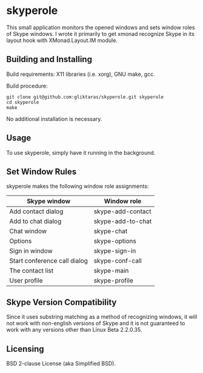 skyperole
=========
This small application monitors the opened windows and sets window roles of Skype windows. I wrote it primarily to get xmonad recognize Skype in its layout hook with XMonad.Layout.IM module.


Building and Installing
-----------------------
Build requirements: X11 libraries (i.e. xorg), GNU make, gcc.

Build procedure:
  
    git clone git@github.com:gliktaras/skyperole.git skyperole
    cd skyperole
    make

No additional installation is necessary.


Usage
-----
To use skyperole, simply have it running in the background.


Set Window Rules
----------------
skyperole makes the following window role assignments:

Skype window                 | Window role
---------------------------- | -----------------
Add contact dialog           | skype-add-contact
Add to chat dialog           | skype-add-to-chat
Chat window                  | skype-chat       
Options                      | skype-options    
Sign in window               | skype-sign-in    
Start conference call dialog | skype-conf-call  
The contact list             | skype-main       
User profile                 | skype-profile    


Skype Version Compatibility
---------------------------
Since it uses substring matching as a method of recognizing windows, it will not work with non-english versions of Skype and it is not guaranteed to work with any versions other than Linux Beta 2.2.0.35.


Licensing
---------
BSD 2-clause License (aka Simplified BSD).
